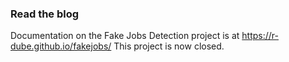 ### Read the blog
Documentation on the Fake Jobs Detection project is at https://r-dube.github.io/fakejobs/
This project is now closed.
